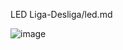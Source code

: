 LED Liga-Desliga/led.md

![image](https://user-images.githubusercontent.com/72284498/194405228-27a8d183-cde3-4c6f-aa8f-2c2058256378.png)
